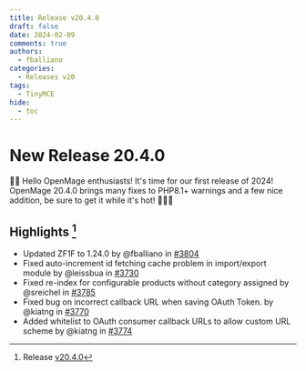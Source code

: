 ```yaml
---
title: Release v20.4.0
draft: false
date: 2024-02-09
comments: true
authors:
  - fballiano
categories:
  - Releases v20
tags:
  - TinyMCE
hide:
  - toc
---
```


# New Release 20.4.0

🚀✨ Hello OpenMage enthusiasts! It's time for our first release of 2024!
OpenMage 20.4.0 brings many fixes to PHP8.1+ warnings and a few nice addition, be sure to get it while it's hot! 🧙‍♂️🔥

<!-- more -->

## Highlights [^1]

- Updated ZF1F to 1.24.0 by @fballiano in [#3804](https://github.com/OpenMage/magento-lts/pull/3804)
- Fixed auto-increment id fetching cache problem in import/export module by @leissbua in [#3730](https://github.com/OpenMage/magento-lts/pull/3730)
- Fixed re-index for configurable products without category assigned by @sreichel in [#3785](https://github.com/OpenMage/magento-lts/pull/3785)
- Fixed bug on incorrect callback URL when saving OAuth Token. by @kiatng in [#3770](https://github.com/OpenMage/magento-lts/pull/3770)
- Added whitelist to OAuth consumer callback URLs to allow custom URL scheme by @kiatng in [#3774](https://github.com/OpenMage/magento-lts/pull/3774)

[^1]: Release [v20.4.0](https://github.com/OpenMage/magento-lts/releases/tag/v20.4.0)
